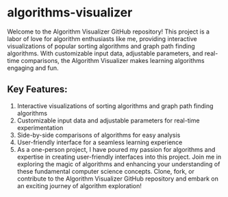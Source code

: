 # algorithms-visualizer

Welcome to the Algorithm Visualizer GitHub repository! 
This project is a labor of love for algorithm enthusiasts like me, providing interactive visualizations of popular sorting algorithms and graph path finding algorithms. 
With customizable input data, adjustable parameters, and real-time comparisons, the Algorithm Visualizer makes learning algorithms engaging and fun.

## Key Features:
1. Interactive visualizations of sorting algorithms and graph path finding algorithms
2. Customizable input data and adjustable parameters for real-time experimentation
3. Side-by-side comparisons of algorithms for easy analysis
4. User-friendly interface for a seamless learning experience
5. As a one-person project, I have poured my passion for algorithms and expertise in creating user-friendly interfaces into this project. Join me in exploring the magic of algorithms and enhancing your understanding of these fundamental computer science concepts. Clone, fork, or contribute to the Algorithm Visualizer GitHub repository and embark on an exciting journey of algorithm exploration!
